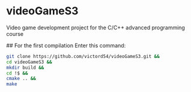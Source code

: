 # videoGameS3
Video game development project for the C/C++ advanced programming course

## For the first compilation
Enter this command:

```sh
git clone https://github.com/victord54/videoGameS3.git &&
cd videoGameS3 &&
mkdir build &&
cd !$ &&
cmake .. &&
make
```